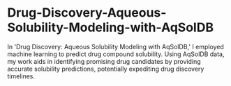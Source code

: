 # Drug-Discovery-Aqueous-Solubility-Modeling-with-AqSolDB
In 'Drug Discovery: Aqueous Solubility Modeling with AqSolDB,' I employed machine learning to predict drug compound solubility. Using AqSolDB data, my work aids in identifying promising drug candidates by providing accurate solubility predictions, potentially expediting drug discovery timelines.
